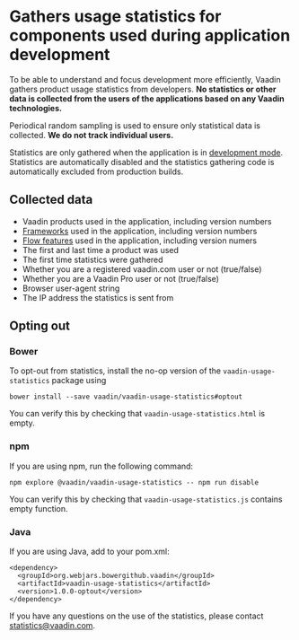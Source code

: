 # Gathers usage statistics for components used during application development

To be able to understand and focus development more efficiently, Vaadin gathers product usage statistics from developers. **No statistics or other data is collected from the users of the applications based on any Vaadin technologies.**

Periodical random sampling is used to ensure only statistical data is collected. **We do not track individual users.**

Statistics are only gathered when the application is in [development mode](https://github.com/vaadin/vaadin-development-mode-detector). Statistics are automatically disabled and the statistics gathering code is automatically excluded from production builds.

## Collected data
* Vaadin products used in the application, including version numbers
* [Frameworks](src/vaadin-usage-statistics.js#L9) used in the application, including version numbers
* [Flow features](https://github.com/search?utf8=%E2%9C%93&q=org%3Avaadin+UsageStatistics.markAsUsed&type=Code) used in the application, including version numers
* The first and last time a product was used
* The first time statistics were gathered
* Whether you are a registered vaadin.com user or not (true/false)
* Whether you are a Vaadin Pro user or not (true/false)
* Browser user-agent string
* The IP address the statistics is sent from

## Opting out

### Bower

To opt-out from statistics, install the no-op version of the `vaadin-usage-statistics` package using
```
bower install --save vaadin/vaadin-usage-statistics#optout
```
You can verify this by checking that `vaadin-usage-statistics.html` is empty.

### npm

If you are using npm, run the following command:
```
npm explore @vaadin/vaadin-usage-statistics -- npm run disable
````
You can verify this by checking that `vaadin-usage-statistics.js` contains empty function.

### Java

If you are using Java, add to your pom.xml:
```
<dependency>
  <groupId>org.webjars.bowergithub.vaadin</groupId>
  <artifactId>vaadin-usage-statistics</artifactId>
  <version>1.0.0-optout</version>
</dependency>
```

If you have any questions on the use of the statistics, please contact statistics@vaadin.com.
